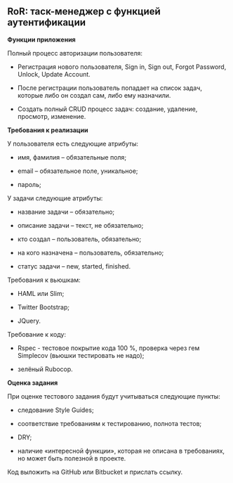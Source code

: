 ## RoR: таск-менеджер с функцией аутентификации

**Функции приложения**

Полный процесс авторизации пользователя:

- Регистрация нового пользователя, Sign in, Sign out, Forgot Password, Unlock, Update Account. 

- После регистрации пользователь попадает на список задач, которые либо он создал сам, либо ему назначили. 

- Создать полный CRUD процесс задач: создание, удаление, просмотр, изменение.

**Требования к реализации**

У пользователя есть следующие атрибуты:

- имя, фамилия – обязательные поля;

- email – обязательное поле, уникальное;

- пароль;

У задачи следующие атрибуты:

- название задачи – обязательно;

- описание задачи – текст, не обязательно;

- кто создал – пользователь, обязательно;

- на кого назначена – пользователь, обязательно;

- статус задачи – new, started, finished.

Требования к вьюшкам:

- HAML или Slim;

- Twitter Bootstrap;

- JQuery.

Требование к коду:

- Rspec - тестовое покрытие кода 100 %, проверка через гем Simplecov (вьюшки тестировать не надо);

- зелёный Rubocop.

**Оценка задания**

При оценке тестового задания будут учитываться следующие пункты:

- следование Style Guides;

- соответствие требованиям к тестированию, полнота тестов;

- DRY;

- наличие «интересной функции», которая не описана в требованиях, но может быть полезной в проекте.

Код выложить на GitHub или Bitbucket и прислать ссылку.